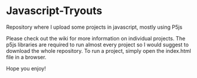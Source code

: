 # Javascript-Tryouts
Repository where I upload some projects in javascript, mostly using P5js

Please check out the wiki for more information on individual projects.
The p5js libraries are required to run almost every project so I would suggest to download the whole repository.
To run a project, simply open the index.html file in a browser.

Hope you enjoy!
